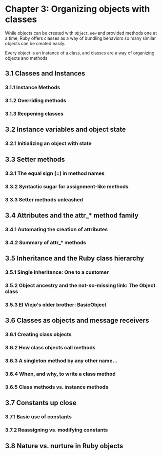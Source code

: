 # Chapter 3: Organizing objects with classes #
While objects can be created with `Object.new` and provided methods one at a
time, Ruby offers classes as a way of bundling behaviors so many similar objects
can be created easily.

Every object is an instance of a class, and classes are a way of organizing
objects and methods

## 3.1 Classes and Instances ##

### 3.1.1 Instance Methods ###

### 3.1.2 Overriding methods ###

### 3.1.3 Reopening classes ###

## 3.2 Instance variables and object state ##

### 3.2.1 Initializing an object with state ###

## 3.3 Setter methods ##

### 3.3.1 The equal sign (=) in method names ###

### 3.3.2 Syntactic sugar for assignment-like methods ###

### 3.3.3 Setter methods unleashed ###

## 3.4 Attributes and the attr_* method family ##

### 3.4.1 Automating the creation of attributes ###

### 3.4.2 Summary of attr_* methods ###

## 3.5 Inheritance and the Ruby class hierarchy ##

### 3.5.1 Single inheritance: One to a customer ###

### 3.5.2 Object ancestry and the not-so-missing link: The Object class ###

### 3.5.3 El Viejo's older brother: BasicObject ###

## 3.6 Classes as objects and message receivers ##

### 3.6.1 Creating class objects ###

### 3.6.2 How class objects call methods ###

### 3.6.3 A singleton method by any other name... ###

### 3.6.4 When, and why, to write a class method ###

### 3.6.5 Class methods vs. instance methods ###

## 3.7 Constants up close ##

### 3.7.1 Basic use of constants ###

### 3.7.2 Reassigning vs. modifying constants ###

## 3.8 Nature vs. nurture in Ruby objects ##
